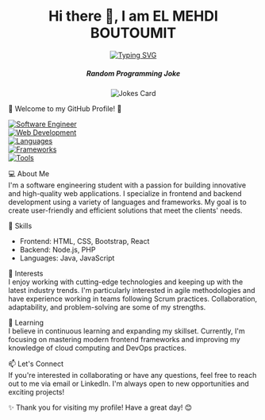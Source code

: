 <h1 align="center"> Hi there 👋, I am EL MEHDI BOUTOUMIT </h1>

<div align="center">
  <a href="https://git.io/typing-svg">
    <img src="https://readme-typing-svg.demolab.com/?lines=Software+Engineering+Student;Web+Developer;Quick+Learner;Problem+Solving+Enthousiast" alt="Typing SVG">
  </a>
</div>


<div align="center">
  <h5> Random Programming Joke </h5>
  <img src="https://readme-jokes.vercel.app/api" alt="Jokes Card">
</div>

👋 Welcome to my GitHub Profile! 🚀

[![Software Engineer](https://img.shields.io/badge/Software%20Engineer-Junior-blue.svg)](#)<br>
[![Web Development](https://img.shields.io/badge/Web%20Development-Frontend%20%7C%20Backend-green.svg)](#)<br>
[![Languages](https://img.shields.io/badge/Languages-Java%20%7C%20JavaScript%20%7C%20PHP-yellow.svg)](#)<br>
[![Frameworks](https://img.shields.io/badge/Frameworks-React%20%7C%20Node.js%20%7C%20Laravel%20%7C%20SpringBoot-brightgreen.svg)](#)<br>
[![Tools](https://img.shields.io/badge/Tools-Figma%20%7C%20Git%20%7C%20GitHub%20%7C%20Scenebuilder-orange.svg)](#)<br>

💻 About Me <br>
I'm a software engineering student with a passion for building innovative and high-quality web applications. I specialize in frontend and backend development using a variety of languages and frameworks. My goal is to create user-friendly and efficient solutions that meet the clients' needs.

🔨 Skills <br>
- Frontend: HTML, CSS, Bootstrap, React
- Backend: Node.js, PHP
- Languages: Java, JavaScript

🚀 Interests <br>
I enjoy working with cutting-edge technologies and keeping up with the latest industry trends. I'm particularly interested in agile methodologies and have experience working in teams following Scrum practices. Collaboration, adaptability, and problem-solving are some of my strengths.

🌱 Learning <br>
I believe in continuous learning and expanding my skillset. Currently, I'm focusing on mastering modern frontend frameworks and improving my knowledge of cloud computing and DevOps practices.

📫 Let's Connect <br>
If you're interested in collaborating or have any questions, feel free to reach out to me via email or LinkedIn. I'm always open to new opportunities and exciting projects!

✨ Thank you for visiting my profile! Have a great day! 😊

